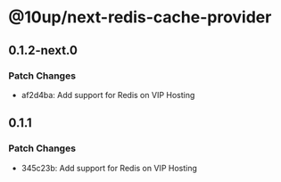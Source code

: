 # @10up/next-redis-cache-provider

## 0.1.2-next.0

### Patch Changes

- af2d4ba: Add support for Redis on VIP Hosting

## 0.1.1

### Patch Changes

- 345c23b: Add support for Redis on VIP Hosting
